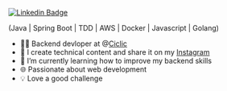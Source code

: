 [![Linkedin Badge](https://img.shields.io/badge/-LinkedIn-cc5733?style=flat-square&logo=Linkedin&logoColor=white&link=https://www.linkedin.com/in/lucasbezq)](https://www.linkedin.com/in/lucasbezq)

(Java | Spring Boot | TDD | AWS | Docker | Javascript | Golang)
- 👩‍💻 Backend devloper at @[Ciclic](https://www.ciclic.com.br/)
- 🎥 I create technical content and share it on my [Instagram](https://www.instagram.com/codewith.ezequiel/)
- 🌱 I’m currently learning how to improve my backend skills
- 🌐 Passionate about web development
- 💡 Love a good challenge





